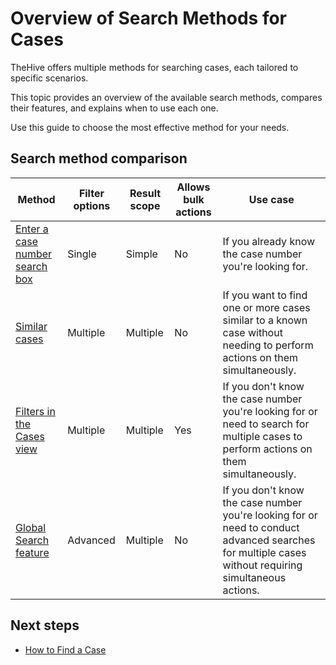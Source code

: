 # Overview of Search Methods for Cases

TheHive offers multiple methods for searching cases, each tailored to specific scenarios.

This topic provides an overview of the available search methods, compares their features, and explains when to use each one.

Use this guide to choose the most effective method for your needs.

## Search method comparison

| Method | Filter options | Result scope | Allows bulk actions | Use case |
| -------| ------------------| --------| --------------------| ---------|
| [Enter a case number search box](find-a-case.md#method-1-enter-a-case-number-search-box)| Single | Simple | No | If you already know the case number you're looking for.| 
| [Similar cases](find-a-case.md#method-2-similar-cases) | Multiple | Multiple | No | If you want to find one or more cases similar to a known case without needing to perform actions on them simultaneously. |
| [Filters in the Cases view](find-a-case.md#method-3-filters-in-the-cases-view) | Multiple | Multiple | Yes | If you don't know the case number you're looking for or need to search for multiple cases to perform actions on them simultaneously. |
| [Global Search feature](find-a-case.md#method-4-global-search-feature) | Advanced | Multiple | No | If you don't know the case number you're looking for or need to conduct advanced searches for multiple cases without requiring simultaneous actions. |

## Next steps
* [How to Find a Case](find-a-case.md)
